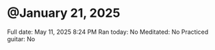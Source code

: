 # @January 21, 2025

Full date: May 11, 2025 8:24 PM
Ran today: No
Meditated: No
Practiced guitar: No